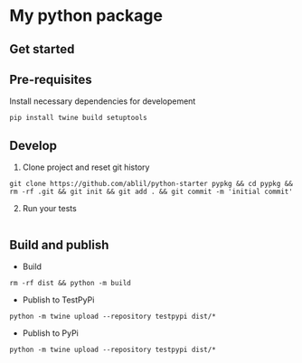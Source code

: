 # My python package

## Get started

## Pre-requisites

Install necessary dependencies for developement

```shell
pip install twine build setuptools
```

## Develop

1. Clone project and reset git history

```shell
git clone https://github.com/ablil/python-starter pypkg && cd pypkg && rm -rf .git && git init && git add . && git commit -m 'initial commit'
```

2. Run your tests

```shell

```

## Build and publish

* Build

```shell
rm -rf dist && python -m build
```

* Publish to TestPyPi

```shell
python -m twine upload --repository testpypi dist/*
```

* Publish to PyPi

```shell
python -m twine upload --repository testpypi dist/*
```